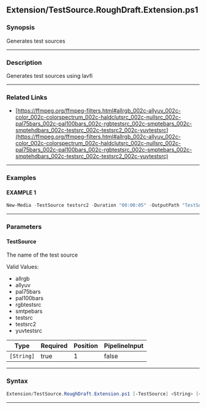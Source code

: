 
Extension/TestSource.RoughDraft.Extension.ps1
---------------------------------------------
### Synopsis
Generates test sources

---
### Description

Generates test sources using lavfi

---
### Related Links
* [https://ffmpeg.org/ffmpeg-filters.html#allrgb_002c-allyuv_002c-color_002c-colorspectrum_002c-haldclutsrc_002c-nullsrc_002c-pal75bars_002c-pal100bars_002c-rgbtestsrc_002c-smptebars_002c-smptehdbars_002c-testsrc_002c-testsrc2_002c-yuvtestsrc](https://ffmpeg.org/ffmpeg-filters.html#allrgb_002c-allyuv_002c-color_002c-colorspectrum_002c-haldclutsrc_002c-nullsrc_002c-pal75bars_002c-pal100bars_002c-rgbtestsrc_002c-smptebars_002c-smptehdbars_002c-testsrc_002c-testsrc2_002c-yuvtestsrc)



---
### Examples
#### EXAMPLE 1
```PowerShell
New-Media -TestSource testsrc2 -Duration "00:00:05" -OutputPath "TestSource.gif"
```

---
### Parameters
#### **TestSource**

The name of the test source



Valid Values:

* allrgb
* allyuv
* pal75bars
* pal100bars
* rgbtestsrc
* smtpebars
* testsrc
* testsrc2
* yuvtestsrc






|Type      |Required|Position|PipelineInput|
|----------|--------|--------|-------------|
|`[String]`|true    |1       |false        |



---
### Syntax
```PowerShell
Extension/TestSource.RoughDraft.Extension.ps1 [-TestSource] <String> [<CommonParameters>]
```
---



